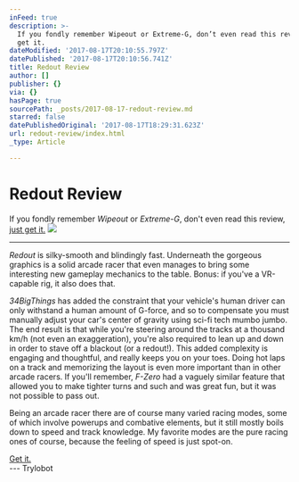 ```yaml
---
inFeed: true
description: >-
  If you fondly remember Wipeout or Extreme-G, don’t even read this review, just
  get it.
dateModified: '2017-08-17T20:10:55.797Z'
datePublished: '2017-08-17T20:10:56.741Z'
title: Redout Review
author: []
publisher: {}
via: {}
hasPage: true
sourcePath: _posts/2017-08-17-redout-review.md
starred: false
datePublishedOriginal: '2017-08-17T18:29:31.623Z'
url: redout-review/index.html
_type: Article

---
```

# Redout Review

If you fondly remember _Wipeout_ or _Extreme-G_, don't even read this review, [just get it.][0]
![](https://the-grid-user-content.s3-us-west-2.amazonaws.com/2ddc3dea-16b0-4ef9-b393-f06d9ee3a5ce.jpg)

---

_Redout_ is silky-smooth and blindingly fast. Underneath the gorgeous graphics is a solid arcade racer that even manages to bring some interesting new gameplay mechanics to the table. Bonus: if you've a VR-capable rig, it also does that.

_34BigThings_ has added the constraint that your vehicle's human driver can only withstand a human amount of G-force, and so to compensate you must manually adjust your car's center of gravity using sci-fi tech mumbo jumbo. The end result is that while you're steering around the tracks at a thousand km/h (not even an exaggeration), you're also required to lean up and down in order to stave off a blackout (or a redout!). This added complexity is engaging and thoughtful, and really keeps you on your toes. Doing hot laps on a track and memorizing the layout is even more important than in other arcade racers. If you'll remember, _F-Zero_ had a vaguely similar feature that allowed you to make tighter turns and such and was great fun, but it was not possible to pass out.

Being an arcade racer there are of course many varied racing modes, some of which involve powerups and combative elements, but it still mostly boils down to speed and track knowledge. My favorite modes are the pure racing ones of course, because the feeling of speed is just spot-on.

[Get it.][0]  
--- Trylobot

[0]: https://34bigthings.com/portfolio/redout/